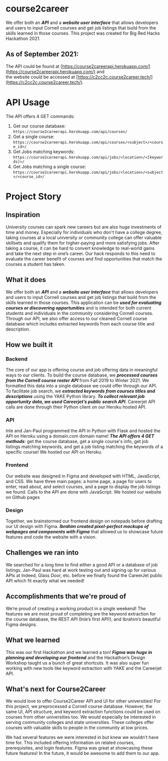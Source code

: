 # course2career
We offer both an _**API**_ and a _**website user interface**_ that allows developers and users to input Cornell courses and get job listings that build from the skills learned in those courses. This project was created for Big Red Hacks Hackathon 2021.

## As of September 2021:
The API could be found at [https://course2careerapi.herokuapp.com/](https://course2careerapi.herokuapp.com/) and  
the website could be accessed at [https://c2cc2c.course2career.tech/](https://c2cc2c.course2career.tech/).

# API Usage
The API offers 4 GET commands:
1. Get our course database:  
`https://course2careerapi.herokuapp.com/api/courses/`
2. Get a single course:  
`https://course2careerapi.herokuapp.com/api/courses/<subject>/<course_id>/`
3. Get Jobs matching keywords:  
`https://course2careerapi.herokuapp.com/api/jobs/<location>/<[keywords]>/`
4. Get Jobs matching a single course:  
`https://course2careerapi.herokuapp.com/api/jobs/<location>/<subject>/<course_id>/`

# Project Story
## Inspiration
University courses can spark new careers but are also huge investments of time and money. Especially for individuals who don't have a college degree, taking courses at a local university or community college can offer valuable skillsets and qualify them for higher-paying and more satisfying jobs. After taking a course, it can be hard to convert knowledge to real-world gains and take the next step in one’s career. Our hack responds to this need to evaluate the career benefit of courses and find opportunities that match the courses a student has taken.

## What it does
We offer both an _**API**_ and a _**website user interface**_ that allows developers and users to input Cornell courses and get job listings that build from the skills learned in those courses. This application can be _**used for evaluating courses or discovering opportunities**_ and is intended for both current students and individuals in the community considering Cornell courses. Through our API, we also offer access to our cleaned Cornell course database which includes extracted keywords from each course title and description.

## How we built it
### Backend
The core of our app is offering course and job offering data in meaningful ways to our clients. To build the course database, we _**processed courses from the Cornell course roster API**_ from Fall 2019 to Winter 2021. We formatted this data into a single database we could offer through our API. To facilitate job search, we _**extracted keywords from courses titles and descriptions**_ using the YAKE Python library. _**To collect relevant job opportunity data, we used Careerjet’s public search API**_. Careerjet API calls are done through their Python client on our Heroku hosted API. 

### API
Inle and Jan-Paul programmed the API in Python with Flask and hosted the API on Heroku using a domain.com domain name! _**The API offers 4 GET methods**_: get the course database, get a single course's info, get job listings matching keywords, and get a job listing matching the keywords of a specific course! We hosted our API on Heroku. 

### Frontend
Our website was designed in Figma and developed with HTML, JavaScript, and CSS. We have three main pages: a home page, a page for users to enter, read about, and select courses, and a page to display the job listings we found. Calls to the API are done with JavaScript. We hosted our website on Github pages

### Design
Together, we brainstormed our frontend design on notepads before drafting our UI design with Figma. _**Ibrahim created pixel-perfect mockups of webpages and components with Figma**_ that allowed us to showcase future features and code the website with a vision. 

## Challenges we ran into
We searched for a long time to find either a good API or a database of job listings. Jan-Paul was hard at work testing out and signing up for various APIs at Indeed, Glass Door, etc. before we finally found the CareerJet public API which fit exactly what we needed!

## Accomplishments that we're proud of
We’re proud of creating a working product in a single weekend! The features we are most proud of completing are the keyword extraction for the course database, the REST API (Inle’s first API!), and Ibrahim’s beautiful Figma designs.

## What we learned
This was our first Hackathon and we learned a ton! _**Figma was huge in planning and developing our frontend**_ and the Hackathon’s Design Workshop taught us a bunch of great shortcuts. It was also super fun working with new tools like keyword extraction with YAKE and the Careerjet API.

## What's next for Course2Career
We would love to offer Course2Career API and UI for other universities! For this project, we preprocessed a Cornell course database. However, the same UI, API structure, and keyword extraction functions could be used on courses from other universities too. We would especially be interested in serving community colleges and state universities. These colleges offer courses with valuable skills to people in the community at low prices.

We had several features we were interested in but knew we wouldn’t have time for. This included offering information on related courses, prerequisites, and login features. Figma was great at showcasing these future features! In the future, it would be awesome to add them to our app.
